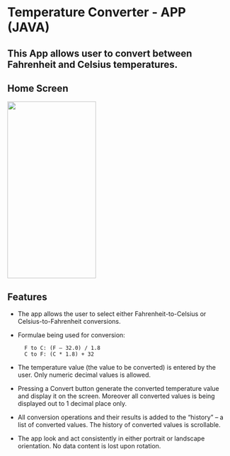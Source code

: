 # Temperature Converter - APP (JAVA)

## This App allows user to convert between Fahrenheit and Celsius temperatures.

## Home Screen
<img src="./screenshot/image1.png" width="200" height="400" />

## Features 

- The app allows the user to select either Fahrenheit-to-Celsius or Celsius-to-Fahrenheit conversions.
- Formulae being used for conversion:

        F to C: (F – 32.0) / 1.8 
        C to F: (C * 1.8) + 32
        
- The temperature value (the value to be converted) is entered by the user. Only numeric decimal values is allowed.
- Pressing a Convert button generate the converted temperature value and display it on the screen. Moreover all converted values is being displayed out to 1 decimal place only.
- All conversion operations and their results is added to the “history” – a list of converted values. The history of converted values is scrollable.
- The app look and act consistently in either portrait or landscape orientation. No data content is lost upon rotation.
